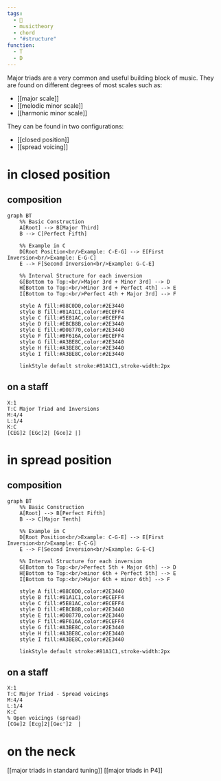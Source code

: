 ```yaml
---
tags:
  - 🌱
  - musictheory
  - chord
  - "#structure"
function:
  - T
  - D
---
```

Major triads are a very common and useful building block of music. They are found on different degrees of most scales such as: 
- [[major scale]]
- [[melodic minor scale]]
- [[harmonic minor scale]]

They can be found in two configurations:
- [[closed position]]
- [[spread voicing]]

# in closed position
## composition
```mermaid
graph BT
    %% Basic Construction
    A[Root] --> B[Major Third]
    B --> C[Perfect Fifth]
    
    %% Example in C
    D[Root Position<br/>Example: C-E-G] --> E[First Inversion<br/>Example: E-G-C]
    E --> F[Second Inversion<br/>Example: G-C-E]
    
    %% Interval Structure for each inversion
    G[Bottom to Top:<br/>Major 3rd + Minor 3rd] --> D
    H[Bottom to Top:<br/>Minor 3rd + Perfect 4th] --> E
    I[Bottom to Top:<br/>Perfect 4th + Major 3rd] --> F
    
    style A fill:#88C0D0,color:#2E3440
    style B fill:#81A1C1,color:#ECEFF4
    style C fill:#5E81AC,color:#ECEFF4
    style D fill:#EBCB8B,color:#2E3440
    style E fill:#D08770,color:#2E3440
    style F fill:#BF616A,color:#ECEFF4
    style G fill:#A3BE8C,color:#2E3440
    style H fill:#A3BE8C,color:#2E3440
    style I fill:#A3BE8C,color:#2E3440
    
    linkStyle default stroke:#81A1C1,stroke-width:2px
```
## on a staff
```music-abc
X:1
T:C Major Triad and Inversions
M:4/4
L:1/4
K:C
[CEG]2 [EGc]2| [Gce]2 |]
```

# in spread position

## composition
```mermaid
graph BT
    %% Basic Construction
    A[Root] --> B[Perfect Fifth]
    B --> C[Major Tenth]
    
    %% Example in C
    D[Root Position<br/>Example: C-G-E] --> E[First Inversion<br/>Example: E-C-G]
    E --> F[Second Inversion<br/>Example: G-E-C]
    
    %% Interval Structure for each inversion
    G[Bottom to Top:<br/>Perfect 5th + Major 6th] --> D
    H[Bottom to Top:<br/>minor 6th + Perfect 5th] --> E
    I[Bottom to Top:<br/>Major 6th + minor 6th] --> F
    
    style A fill:#88C0D0,color:#2E3440
    style B fill:#81A1C1,color:#ECEFF4
    style C fill:#5E81AC,color:#ECEFF4
    style D fill:#EBCB8B,color:#2E3440
    style E fill:#D08770,color:#2E3440
    style F fill:#BF616A,color:#ECEFF4
    style G fill:#A3BE8C,color:#2E3440
    style H fill:#A3BE8C,color:#2E3440
    style I fill:#A3BE8C,color:#2E3440
    
    linkStyle default stroke:#81A1C1,stroke-width:2px
```
## on a staff
```music-abc
X:1
T:C Major Triad - Spread voicings
M:4/4
L:1/4
K:C
% Open voicings (spread)
[CGe]2 [Ecg]2|[Gec']2  |
```
# on the neck
[[major triads in standard tuning]]
[[major triads in P4]]